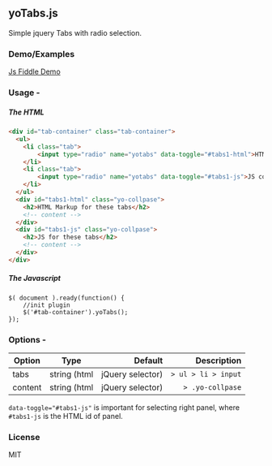 ## yoTabs.js
Simple jquery Tabs with radio selection.


### Demo/Examples
[Js Fiddle Demo](https://jsfiddle.net/mohandere/tqv5gxbh/17/)

### Usage - 

##### The HTML
```html
<div id="tab-container" class="tab-container">
  <ul>
    <li class="tab">
    	<input type="radio" name="yotabs" data-toggle="#tabs1-html">HTML Markup
    </li>
    <li class="tab">
    	<input type="radio" name="yotabs" data-toggle="#tabs1-js">JS code
    </li>
  </ul>
  <div id="tabs1-html" class="yo-collpase">
    <h2>HTML Markup for these tabs</h2>
    <!-- content -->
  </div>
  <div id="tabs1-js" class="yo-collpase">
    <h2>JS for these tabs</h2>
    <!-- content -->
  </div>
</div>
```

##### The Javascript
```jsvascript
$( document ).ready(function() {
	//init plugin
    $('#tab-container').yoTabs();
});
```

### Options - 

| Option        | Type           | Default  | Description |
| ------------- |:-------------:| -----:| -----:|
| tabs      | string (html | jQuery selector)  | `> ul > li > input` | Allows you to select a node for tabs with checkbox|
| content      | string (html | jQuery selector)  | `> .yo-collpase` | Allows you to select a node for collpasible/panel |


`data-toggle="#tabs1-js"` is important for selecting right panel, where `#tabs1-js` is the HTML id of panel.

### License

MIT
